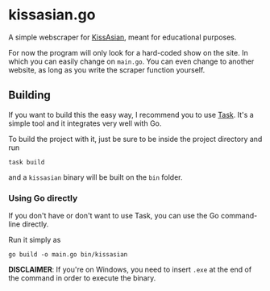 # kissasian.go

A simple webscraper for [KissAsian](https://kissasian.li), meant for educational purposes.

For now the program will only look for a hard-coded show on the site. In which you can easily change on `main.go`. You can even change to another website, as long as you write the scraper function yourself.

## Building
If you want to build this the easy way, I recommend you to use [Task](https://github.com/go-task/task). It's a simple tool and it integrates very well with Go.

To build the project with it, just be sure to be inside the project directory and run

```
task build
```

and a `kissasian` binary will be built on the `bin` folder.

### Using Go directly
If you don't have or don't want to use Task, you can use the Go command-line directly.

Run it simply as

```
go build -o main.go bin/kissasian
```

__DISCLAIMER__: If you're on Windows, you need to insert `.exe` at the end of the command in order to execute the binary.

